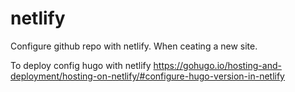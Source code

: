 # netlify
Configure github repo with netlify. When ceating a new site.

To deploy config hugo with netlify
https://gohugo.io/hosting-and-deployment/hosting-on-netlify/#configure-hugo-version-in-netlify
